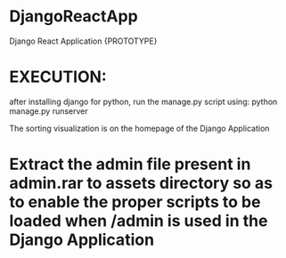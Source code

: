 # DjangoReactApp
Django React Application {PROTOTYPE}

# EXECUTION:
after installing django for python, run the manage.py script using:
python manage.py runserver

The sorting visualization is on the homepage of the Django Application

# Extract the admin file present in admin.rar to assets directory so as to enable the proper scripts to be loaded when /admin is used in the Django Application
